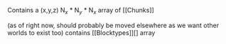 
Contains a (x,y,z) N$_x$ \* N$_y$ \* N$_x$ array of [[Chunks]] 

(as of right now, should probably be moved elsewhere as we want other worlds to exist too)
contains [[Blocktypes]]\[\] array 

